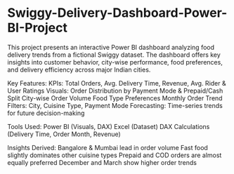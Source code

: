 # Swiggy-Delivery-Dashboard-Power-BI-Project
This project presents an interactive Power BI dashboard analyzing food delivery trends from a fictional Swiggy dataset. The dashboard offers key insights into customer behavior, city-wise performance, food preferences, and delivery efficiency across major Indian cities.

Key Features:
KPIs: Total Orders, Avg. Delivery Time, Revenue, Avg. Rider & User Ratings
Visuals:
Order Distribution by Payment Mode & Prepaid/Cash Split
City-wise Order Volume
Food Type Preferences
Monthly Order Trend
Filters: City, Cuisine Type, Payment Mode
Forecasting: Time-series trends for future decision-making

Tools Used:
Power BI (Visuals, DAX)
Excel (Dataset)
DAX Calculations (Delivery Time, Order Month, Revenue)

 Insights Derived:
Bangalore & Mumbai lead in order volume
Fast food slightly dominates other cuisine types
Prepaid and COD orders are almost equally preferred
December and March show higher order trends

